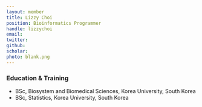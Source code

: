 ```yaml
---
layout: member
title: Lizzy Choi
position: Bioinformatics Programmer​
handle: lizzychoi
email:
twitter:
github:
scholar: 
photo: blank.png
---
```


### Education & Training
- BSc, Biosystem and Biomedical Sciences, Korea University, South Korea
- BSc, Statistics, Korea University, South Korea